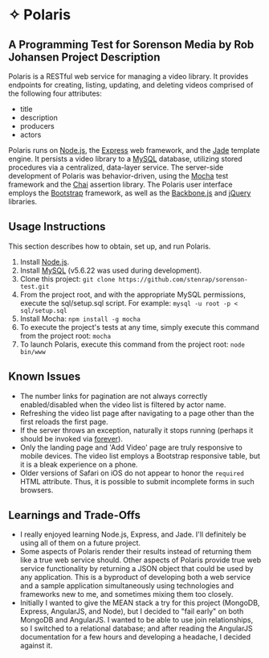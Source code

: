 # ✧ Polaris
A Programming Test for Sorenson Media by Rob Johansen
Project Description
-----
Polaris is a RESTful web service for managing a video library. It provides endpoints for creating, listing, updating, and deleting videos comprised of the following four attributes:

* title
* description
* producers
* actors

Polaris runs on [Node.js](http://nodejs.org/), the [Express](http://expressjs.com/) web framework, and the [Jade](http://jade-lang.com/) template engine. It persists a video library to a [MySQL](http://www.mysql.com/) database, utilizing stored procedures via a centralized, data-layer service. The server-side development of Polaris was behavior-driven, using the [Mocha](http://mochajs.org/) test framework and the [Chai](http://chaijs.com/) assertion library. The Polaris user interface employs the [Bootstrap](http://getbootstrap.com/) framework, as well as the [Backbone.js](http://backbonejs.org/) and [jQuery]() libraries.

Usage Instructions
-----
This section describes how to obtain, set up, and run Polaris.

1. Install [Node.js](http://nodejs.org/download/).
2. Install [MySQL](http://dev.mysql.com/downloads/mysql/) (v5.6.22 was used during development).
3. Clone this project:
   `git clone https://github.com/stenrap/sorenson-test.git`
4. From the project root, and with the appropriate MySQL permissions, execute the sql/setup.sql script. For example:
   `mysql -u root -p < sql/setup.sql`
5. Install Mocha:
   `npm install -g mocha`
6. To execute the project's tests at any time, simply execute this command from the project root:
   `mocha`
7. To launch Polaris, execute this command from the project root:
   `node bin/www`

Known Issues
-----
* The number links for pagination are not always correctly enabled/disabled when the video list is filtered by actor name.
* Refreshing the video list page after navigating to a page other than the first reloads the first page.
* If the server throws an exception, naturally it stops running (perhaps it should be invoked via [forever](https://www.npmjs.com/package/forever)).
* Only the landing page and 'Add Video' page are truly responsive to mobile devices. The video list employs a Bootstrap responsive table, but it is a bleak experience on a phone.
* Older versions of Safari on iOS do not appear to honor the `required` HTML attribute. Thus, it is possible to submit incomplete forms in such browsers.

Learnings and Trade-Offs
-----
* I really enjoyed learning Node.js, Express, and Jade. I'll definitely be using all of them on a future project.
* Some aspects of Polaris render their results instead of returning them like a true web service should. Other aspects of Polaris provide true web service functionality by returning a JSON object that could be used by any application. This is a byproduct of developing both a web service and a sample application simultaneously using technologies and frameworks new to me, and sometimes mixing them too closely.
* Initially I wanted to give the MEAN stack a try for this project (MongoDB, Express, AngularJS, and Node), but I decided to "fail early" on both MongoDB and AngularJS. I wanted to be able to use join relationships, so I switched to a relational database; and after reading the AngularJS documentation for a few hours and developing a headache, I decided against it.
